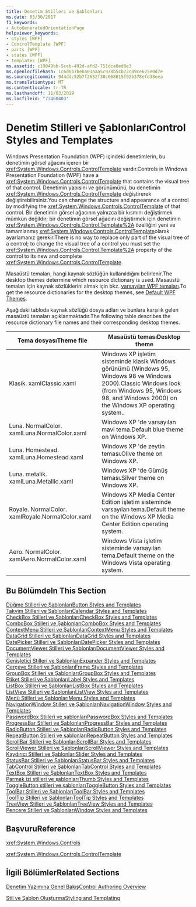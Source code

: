 ```yaml
---
title: Denetim Stilleri ve Şablonları
ms.date: 03/30/2017
f1_keywords:
- AutoGeneratedOrientationPage
helpviewer_keywords:
- styles [WPF]
- ControlTemplate [WPF]
- parts [WPF]
- states [WPF]
- templates [WPF]
ms.assetid: c19049bb-5ceb-492d-afd2-751dca0ed8e3
ms.openlocfilehash: 1c6d6b7beba03aaa5c978b5cb72c09ce625e0d7e
ms.sourcegitcommit: 944ddc52b7f2632f30c668815f92b378efd38eea
ms.translationtype: MT
ms.contentlocale: tr-TR
ms.lasthandoff: 11/03/2019
ms.locfileid: "73460403"
---
```

# <a name="control-styles-and-templates"></a><span data-ttu-id="47ae9-102">Denetim Stilleri ve Şablonları</span><span class="sxs-lookup"><span data-stu-id="47ae9-102">Control Styles and Templates</span></span>
<span data-ttu-id="47ae9-103">Windows Presentation Foundation (WPF) içindeki denetimlerin, bu denetimin görsel ağacını içeren bir <xref:System.Windows.Controls.ControlTemplate> vardır.</span><span class="sxs-lookup"><span data-stu-id="47ae9-103">Controls in Windows Presentation Foundation (WPF) have a <xref:System.Windows.Controls.ControlTemplate> that contains the visual tree of that control.</span></span> <span data-ttu-id="47ae9-104">Denetimin yapısını ve görünümünü, bu denetimin <xref:System.Windows.Controls.ControlTemplate> değiştirerek değiştirebilirsiniz.</span><span class="sxs-lookup"><span data-stu-id="47ae9-104">You can change the structure and appearance of a control by modifying the <xref:System.Windows.Controls.ControlTemplate> of that control.</span></span> <span data-ttu-id="47ae9-105">Bir denetimin görsel ağacının yalnızca bir kısmını değiştirmek mümkün değildir; bir denetimin görsel ağacını değiştirmek için denetimin <xref:System.Windows.Controls.Control.Template%2A> özelliğini yeni ve tamamlanmış <xref:System.Windows.Controls.ControlTemplate>olarak ayarlamanız gerekir.</span><span class="sxs-lookup"><span data-stu-id="47ae9-105">There is no way to replace only part of the visual tree of a control; to change the visual tree of a control you must set the <xref:System.Windows.Controls.Control.Template%2A> property of the control to its new and complete <xref:System.Windows.Controls.ControlTemplate>.</span></span>  
  
 <span data-ttu-id="47ae9-106">Masaüstü temaları, hangi kaynak sözlüğün kullanıldığını belirlenir.</span><span class="sxs-lookup"><span data-stu-id="47ae9-106">The desktop themes determine which resource dictionary is used.</span></span> <span data-ttu-id="47ae9-107">Masaüstü temaları için kaynak sözlüklerini almak için bkz. [varsayılan WPF temaları](https://go.microsoft.com/fwlink/?LinkID=158252).</span><span class="sxs-lookup"><span data-stu-id="47ae9-107">To get the resource dictionaries for the desktop themes, see [Default WPF Themes](https://go.microsoft.com/fwlink/?LinkID=158252).</span></span>  
  
 <span data-ttu-id="47ae9-108">Aşağıdaki tabloda kaynak sözlüğü dosya adları ve bunlara karşılık gelen masaüstü temaları açıklanmaktadır.</span><span class="sxs-lookup"><span data-stu-id="47ae9-108">The following table describes the resource dictionary file names and their corresponding desktop themes.</span></span>  
  
|<span data-ttu-id="47ae9-109">Tema dosyası</span><span class="sxs-lookup"><span data-stu-id="47ae9-109">Theme file</span></span>|<span data-ttu-id="47ae9-110">Masaüstü teması</span><span class="sxs-lookup"><span data-stu-id="47ae9-110">Desktop theme</span></span>|  
|----------------|-------------------|  
|<span data-ttu-id="47ae9-111">Klasik. xaml</span><span class="sxs-lookup"><span data-stu-id="47ae9-111">Classic.xaml</span></span>|<span data-ttu-id="47ae9-112">Windows XP işletim sisteminde klasik Windows görünümü (Windows 95, Windows 98 ve Windows 2000).</span><span class="sxs-lookup"><span data-stu-id="47ae9-112">Classic Windows look (from Windows 95, Windows 98, and Windows 2000) on the Windows XP operating system..</span></span>|  
|<span data-ttu-id="47ae9-113">Luna. NormalColor. xaml</span><span class="sxs-lookup"><span data-stu-id="47ae9-113">Luna.NormalColor.xaml</span></span>|<span data-ttu-id="47ae9-114">Windows XP 'de varsayılan mavi tema.</span><span class="sxs-lookup"><span data-stu-id="47ae9-114">Default blue theme on Windows XP.</span></span>|  
|<span data-ttu-id="47ae9-115">Luna. Homestead. xaml</span><span class="sxs-lookup"><span data-stu-id="47ae9-115">Luna.Homestead.xaml</span></span>|<span data-ttu-id="47ae9-116">Windows XP 'de zeytin teması.</span><span class="sxs-lookup"><span data-stu-id="47ae9-116">Olive theme on Windows XP.</span></span>|  
|<span data-ttu-id="47ae9-117">Luna. metalik. xaml</span><span class="sxs-lookup"><span data-stu-id="47ae9-117">Luna.Metallic.xaml</span></span>|<span data-ttu-id="47ae9-118">Windows XP 'de Gümüş teması.</span><span class="sxs-lookup"><span data-stu-id="47ae9-118">Silver theme on Windows XP.</span></span>|  
|<span data-ttu-id="47ae9-119">Royale. NormalColor. xaml</span><span class="sxs-lookup"><span data-stu-id="47ae9-119">Royale.NormalColor.xaml</span></span>|<span data-ttu-id="47ae9-120">Windows XP Media Center Edition işletim sisteminde varsayılan tema.</span><span class="sxs-lookup"><span data-stu-id="47ae9-120">Default theme on the Windows XP Media Center Edition operating system.</span></span>|  
|<span data-ttu-id="47ae9-121">Aero. NormalColor. xaml</span><span class="sxs-lookup"><span data-stu-id="47ae9-121">Aero.NormalColor.xaml</span></span>|<span data-ttu-id="47ae9-122">Windows Vista işletim sisteminde varsayılan tema.</span><span class="sxs-lookup"><span data-stu-id="47ae9-122">Default theme on the Windows Vista operating system.</span></span>|  
  
## <a name="in-this-section"></a><span data-ttu-id="47ae9-123">Bu Bölümde</span><span class="sxs-lookup"><span data-stu-id="47ae9-123">In This Section</span></span>  
 [<span data-ttu-id="47ae9-124">Düğme Stilleri ve Şablonları</span><span class="sxs-lookup"><span data-stu-id="47ae9-124">Button Styles and Templates</span></span>](button-styles-and-templates.md)  
 [<span data-ttu-id="47ae9-125">Takvim Stilleri ve Şablonları</span><span class="sxs-lookup"><span data-stu-id="47ae9-125">Calendar Styles and Templates</span></span>](calendar-styles-and-templates.md)  
 [<span data-ttu-id="47ae9-126">CheckBox Stilleri ve Şablonları</span><span class="sxs-lookup"><span data-stu-id="47ae9-126">CheckBox Styles and Templates</span></span>](checkbox-styles-and-templates.md)  
 [<span data-ttu-id="47ae9-127">ComboBox Stilleri ve Şablonları</span><span class="sxs-lookup"><span data-stu-id="47ae9-127">ComboBox Styles and Templates</span></span>](combobox-styles-and-templates.md)  
 [<span data-ttu-id="47ae9-128">ContextMenu Stilleri ve Şablonları</span><span class="sxs-lookup"><span data-stu-id="47ae9-128">ContextMenu Styles and Templates</span></span>](contextmenu-styles-and-templates.md)  
 [<span data-ttu-id="47ae9-129">DataGrid Stilleri ve Şablonları</span><span class="sxs-lookup"><span data-stu-id="47ae9-129">DataGrid Styles and Templates</span></span>](datagrid-styles-and-templates.md)  
 [<span data-ttu-id="47ae9-130">DatePicker Stilleri ve Şablonları</span><span class="sxs-lookup"><span data-stu-id="47ae9-130">DatePicker Styles and Templates</span></span>](datepicker-styles-and-templates.md)  
 [<span data-ttu-id="47ae9-131">DocumentViewer Stilleri ve Şablonları</span><span class="sxs-lookup"><span data-stu-id="47ae9-131">DocumentViewer Styles and Templates</span></span>](documentviewer-styles-and-templates.md)  
 [<span data-ttu-id="47ae9-132">Genişletici Stilleri ve Şablonları</span><span class="sxs-lookup"><span data-stu-id="47ae9-132">Expander Styles and Templates</span></span>](expander-styles-and-templates.md)  
 [<span data-ttu-id="47ae9-133">Çerçeve Stilleri ve Şablonları</span><span class="sxs-lookup"><span data-stu-id="47ae9-133">Frame Styles and Templates</span></span>](frame-styles-and-templates.md)  
 [<span data-ttu-id="47ae9-134">GroupBox Stilleri ve Şablonları</span><span class="sxs-lookup"><span data-stu-id="47ae9-134">GroupBox Styles and Templates</span></span>](groupbox-styles-and-templates.md)  
 [<span data-ttu-id="47ae9-135">Etiket Stilleri ve Şablonları</span><span class="sxs-lookup"><span data-stu-id="47ae9-135">Label Styles and Templates</span></span>](label-styles-and-templates.md)  
 [<span data-ttu-id="47ae9-136">ListBox Stilleri ve Şablonları</span><span class="sxs-lookup"><span data-stu-id="47ae9-136">ListBox Styles and Templates</span></span>](listbox-styles-and-templates.md)  
 [<span data-ttu-id="47ae9-137">ListView Stilleri ve Şablonları</span><span class="sxs-lookup"><span data-stu-id="47ae9-137">ListView Styles and Templates</span></span>](listview-styles-and-templates.md)  
 [<span data-ttu-id="47ae9-138">Menü Stilleri ve Şablonları</span><span class="sxs-lookup"><span data-stu-id="47ae9-138">Menu Styles and Templates</span></span>](menu-styles-and-templates.md)  
 [<span data-ttu-id="47ae9-139">NavigationWindow Stilleri ve Şablonları</span><span class="sxs-lookup"><span data-stu-id="47ae9-139">NavigationWindow Styles and Templates</span></span>](navigationwindow-styles-and-templates.md)  
 [<span data-ttu-id="47ae9-140">PasswordBox Stilleri ve şablonları</span><span class="sxs-lookup"><span data-stu-id="47ae9-140">PasswordBox Styles and Templates</span></span>](passwordbox-styles-and-templates.md)  
 [<span data-ttu-id="47ae9-141">ProgressBar Stilleri ve Şablonları</span><span class="sxs-lookup"><span data-stu-id="47ae9-141">ProgressBar Styles and Templates</span></span>](progressbar-styles-and-templates.md)  
 [<span data-ttu-id="47ae9-142">RadioButton Stilleri ve Şablonları</span><span class="sxs-lookup"><span data-stu-id="47ae9-142">RadioButton Styles and Templates</span></span>](radiobutton-styles-and-templates.md)  
 [<span data-ttu-id="47ae9-143">RepeatButton Stilleri ve şablonları</span><span class="sxs-lookup"><span data-stu-id="47ae9-143">RepeatButton Styles and Templates</span></span>](repeatbutton-styles-and-templates.md)  
 [<span data-ttu-id="47ae9-144">ScrollBar Stilleri ve Şablonları</span><span class="sxs-lookup"><span data-stu-id="47ae9-144">ScrollBar Styles and Templates</span></span>](scrollbar-styles-and-templates.md)  
 [<span data-ttu-id="47ae9-145">ScrollViewer Stilleri ve Şablonları</span><span class="sxs-lookup"><span data-stu-id="47ae9-145">ScrollViewer Styles and Templates</span></span>](scrollviewer-styles-and-templates.md)  
 [<span data-ttu-id="47ae9-146">Kaydırıcı Stilleri ve Şablonları</span><span class="sxs-lookup"><span data-stu-id="47ae9-146">Slider Styles and Templates</span></span>](slider-styles-and-templates.md)  
 [<span data-ttu-id="47ae9-147">StatusBar Stilleri ve Şablonları</span><span class="sxs-lookup"><span data-stu-id="47ae9-147">StatusBar Styles and Templates</span></span>](statusbar-styles-and-templates.md)  
 [<span data-ttu-id="47ae9-148">TabControl Stilleri ve Şablonları</span><span class="sxs-lookup"><span data-stu-id="47ae9-148">TabControl Styles and Templates</span></span>](tabcontrol-styles-and-templates.md)  
 [<span data-ttu-id="47ae9-149">TextBox Stilleri ve Şablonları</span><span class="sxs-lookup"><span data-stu-id="47ae9-149">TextBox Styles and Templates</span></span>](textbox-styles-and-templates.md)  
 [<span data-ttu-id="47ae9-150">Parmak izi stilleri ve şablonları</span><span class="sxs-lookup"><span data-stu-id="47ae9-150">Thumb Styles and Templates</span></span>](thumb-styles-and-templates.md)  
 [<span data-ttu-id="47ae9-151">ToggleButton stilleri ve şablonları</span><span class="sxs-lookup"><span data-stu-id="47ae9-151">ToggleButton Styles and Templates</span></span>](togglebutton-styles-and-templates.md)  
 [<span data-ttu-id="47ae9-152">ToolBar Stilleri ve Şablonları</span><span class="sxs-lookup"><span data-stu-id="47ae9-152">ToolBar Styles and Templates</span></span>](toolbar-styles-and-templates.md)  
 [<span data-ttu-id="47ae9-153">ToolTip Stilleri ve Şablonları</span><span class="sxs-lookup"><span data-stu-id="47ae9-153">ToolTip Styles and Templates</span></span>](tooltip-styles-and-templates.md)  
 [<span data-ttu-id="47ae9-154">TreeView Stilleri ve Şablonları</span><span class="sxs-lookup"><span data-stu-id="47ae9-154">TreeView Styles and Templates</span></span>](treeview-styles-and-templates.md)  
 [<span data-ttu-id="47ae9-155">Pencere Stilleri ve Şablonları</span><span class="sxs-lookup"><span data-stu-id="47ae9-155">Window Styles and Templates</span></span>](window-styles-and-templates.md)  
  
## <a name="reference"></a><span data-ttu-id="47ae9-156">Başvuru</span><span class="sxs-lookup"><span data-stu-id="47ae9-156">Reference</span></span>  
 <xref:System.Windows.Controls>  
  
 <xref:System.Windows.Controls.ControlTemplate>  
  
## <a name="related-sections"></a><span data-ttu-id="47ae9-157">İlgili Bölümler</span><span class="sxs-lookup"><span data-stu-id="47ae9-157">Related Sections</span></span>  
 [<span data-ttu-id="47ae9-158">Denetim Yazımına Genel Bakış</span><span class="sxs-lookup"><span data-stu-id="47ae9-158">Control Authoring Overview</span></span>](control-authoring-overview.md)  
  
 [<span data-ttu-id="47ae9-159">Stil ve Şablon Oluşturma</span><span class="sxs-lookup"><span data-stu-id="47ae9-159">Styling and Templating</span></span>](../../../desktop-wpf/fundamentals/styles-templates-overview.md)
